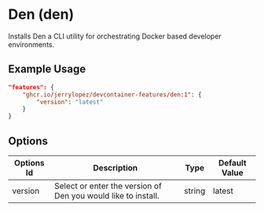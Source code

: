 
# Den (den)

Installs Den a CLI utility for orchestrating Docker based developer environments.

## Example Usage

```json
"features": {
    "ghcr.io/jerrylopez/devcontainer-features/den:1": {
        "version": "latest"
    }
}
```

## Options

| Options Id | Description | Type | Default Value |
|-----|-----|-----|-----|
| version | Select or enter the version of Den you would like to install. | string | latest |

